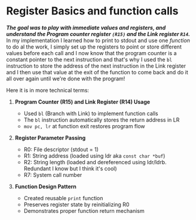 # Register Basics and function calls

***The goal was to play with immediate values and registers, and understand the Program counter register `(R15)` and the Link register `R14`.***
In my implementation I learned how to print to stdout and use one *function* to do al the work, I simply set up the registers to point or store different values before each call and I now know that the program counter is a constant pointer to the next instruction and that's why I used the `bl` instruction to store the address of the next instruction in the Link register and I then use that value at the exit of the function to come back and do it all over again until we're done with the program!

Here it is in more technical terms:

1. **Program Counter (R15) and Link Register (R14) Usage**
   - Used `bl` (Branch with Link) to implement function calls
   - The `bl` instruction automatically stores the return address in LR
   - `mov pc, lr` at function exit restores program flow

2. **Register Parameter Passing**
   - R0: File descriptor (stdout = 1)
   - R1: String address (loaded using ldr aka `const char *buf`)
   - R2: String length (loaded and dereferenced using ldr/ldrb. Redundant I know but I think it's cool)
   - R7: System call number

3. **Function Design Pattern**
   - Created reusable `print` function
   - Preserves register state by reinitializing R0
   - Demonstrates proper function return mechanism
